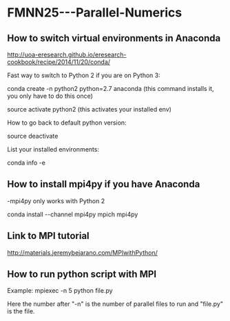 # FMNN25---Parallel-Numerics

## How to switch virtual environments in Anaconda

http://uoa-eresearch.github.io/eresearch-cookbook/recipe/2014/11/20/conda/

Fast way to switch to Python 2 if you are on Python 3:

conda create -n python2 python=2.7 anaconda
(this command installs it, you only have to do this once)

source activate python2
(this activates your installed env)

How to go back to default python version:

source deactivate

List your installed environments:

conda info -e

## How to install mpi4py if you have Anaconda
-mpi4py only works with Python 2

conda install --channel mpi4py mpich mpi4py

## Link to MPI tutorial

http://materials.jeremybejarano.com/MPIwithPython/

## How to run python script with MPI

Example: mpiexec -n 5 python file.py

Here the number after "-n" is the number of parallel files to run and "file.py"
is the file.

